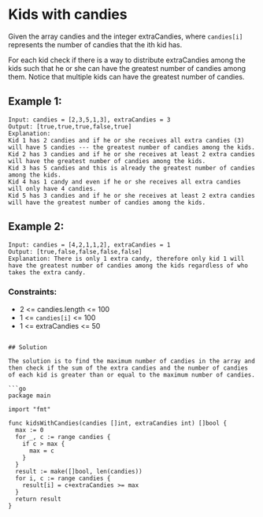 # Kids with candies

Given the array candies and the integer extraCandies, where `candies[i]` represents the number of candies that the ith kid has.

For each kid check if there is a way to distribute extraCandies among the kids such that he or she can have the greatest number of candies among them. Notice that multiple kids can have the greatest number of candies.

## Example 1:

```
Input: candies = [2,3,5,1,3], extraCandies = 3
Output: [true,true,true,false,true]
Explanation:
Kid 1 has 2 candies and if he or she receives all extra candies (3) will have 5 candies --- the greatest number of candies among the kids.
Kid 2 has 3 candies and if he or she receives at least 2 extra candies will have the greatest number of candies among the kids.
Kid 3 has 5 candies and this is already the greatest number of candies among the kids.
Kid 4 has 1 candy and even if he or she receives all extra candies will only have 4 candies.
Kid 5 has 3 candies and if he or she receives at least 2 extra candies will have the greatest number of candies among the kids.
```

## Example 2:

```
Input: candies = [4,2,1,1,2], extraCandies = 1
Output: [true,false,false,false,false]
Explanation: There is only 1 extra candy, therefore only kid 1 will have the greatest number of candies among the kids regardless of who takes the extra candy.
```

### Constraints:

- 2 <= candies.length <= 100
- 1 <= `candies[i]` <= 100
- 1 <= extraCandies <= 50

````

## Solution

The solution is to find the maximum number of candies in the array and then check if the sum of the extra candies and the number of candies of each kid is greater than or equal to the maximum number of candies.

```go
package main

import "fmt"

func kidsWithCandies(candies []int, extraCandies int) []bool {
  max := 0
  for _, c := range candies {
    if c > max {
      max = c
    }
  }
  result := make([]bool, len(candies))
  for i, c := range candies {
    result[i] = c+extraCandies >= max
  }
  return result
}
````
